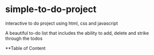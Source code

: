 # simple-to-do-project
interactive to do project using html, css and javascript 

A beautiful to-do list that includes the ability to add, delete and strike through the todos 

**Table of Content
